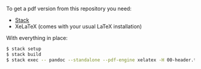 To get a pdf version from this repository you need:

- [Stack](https://www.haskellstack.org)
- XeLaTeX (comes with your usual LaTeX installation)

With everything in place:

~~~bash
$ stack setup
$ stack build
$ stack exec -- pandoc --standalone --pdf-engine xelatex -H 00-header.tex -f markdown --filter tlcppler.sh --filter runcppcode.sh --filter loadcodeinoutput.sh 00-metadata.yaml ??-*.md -t latex -o test.pdf
~~~
